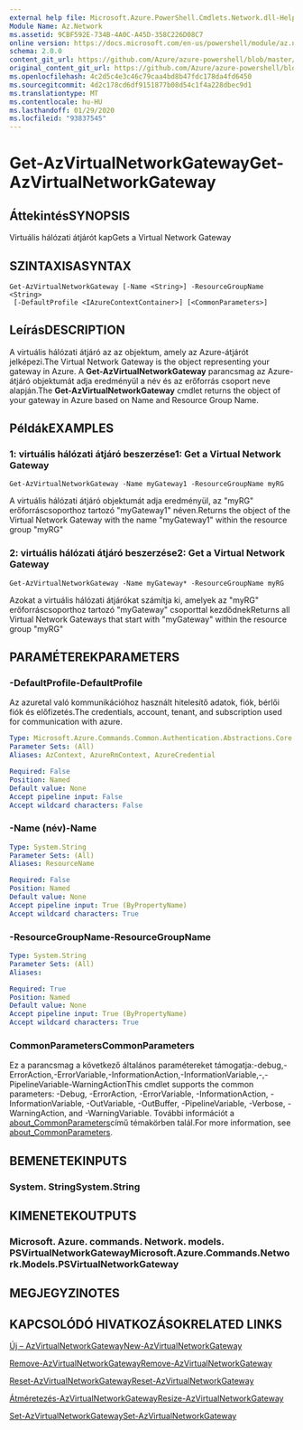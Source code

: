 ```yaml
---
external help file: Microsoft.Azure.PowerShell.Cmdlets.Network.dll-Help.xml
Module Name: Az.Network
ms.assetid: 9CBF592E-734B-4A0C-A45D-358C226D08C7
online version: https://docs.microsoft.com/en-us/powershell/module/az.network/get-azvirtualnetworkgateway
schema: 2.0.0
content_git_url: https://github.com/Azure/azure-powershell/blob/master/src/Network/Network/help/Get-AzVirtualNetworkGateway.md
original_content_git_url: https://github.com/Azure/azure-powershell/blob/master/src/Network/Network/help/Get-AzVirtualNetworkGateway.md
ms.openlocfilehash: 4c2d5c4e3c46c79caa4bd8b47fdc178da4fd6450
ms.sourcegitcommit: 4d2c178cd6df9151877b08d54c1f4a228dbec9d1
ms.translationtype: MT
ms.contentlocale: hu-HU
ms.lasthandoff: 01/29/2020
ms.locfileid: "93837545"
---
```

# <span data-ttu-id="00227-101">Get-AzVirtualNetworkGateway</span><span class="sxs-lookup"><span data-stu-id="00227-101">Get-AzVirtualNetworkGateway</span></span>

## <span data-ttu-id="00227-102">Áttekintés</span><span class="sxs-lookup"><span data-stu-id="00227-102">SYNOPSIS</span></span>
<span data-ttu-id="00227-103">Virtuális hálózati átjárót kap</span><span class="sxs-lookup"><span data-stu-id="00227-103">Gets a Virtual Network Gateway</span></span>

## <span data-ttu-id="00227-104">SZINTAXISA</span><span class="sxs-lookup"><span data-stu-id="00227-104">SYNTAX</span></span>

```
Get-AzVirtualNetworkGateway [-Name <String>] -ResourceGroupName <String>
 [-DefaultProfile <IAzureContextContainer>] [<CommonParameters>]
```

## <span data-ttu-id="00227-105">Leírás</span><span class="sxs-lookup"><span data-stu-id="00227-105">DESCRIPTION</span></span>
<span data-ttu-id="00227-106">A virtuális hálózati átjáró az az objektum, amely az Azure-átjárót jelképezi.</span><span class="sxs-lookup"><span data-stu-id="00227-106">The Virtual Network Gateway is the object representing your gateway in Azure.</span></span>
<span data-ttu-id="00227-107">A **Get-AzVirtualNetworkGateway** parancsmag az Azure-átjáró objektumát adja eredményül a név és az erőforrás csoport neve alapján.</span><span class="sxs-lookup"><span data-stu-id="00227-107">The **Get-AzVirtualNetworkGateway** cmdlet returns the object of your gateway in Azure based on Name and Resource Group Name.</span></span>

## <span data-ttu-id="00227-108">Példák</span><span class="sxs-lookup"><span data-stu-id="00227-108">EXAMPLES</span></span>

### <span data-ttu-id="00227-109">1: virtuális hálózati átjáró beszerzése</span><span class="sxs-lookup"><span data-stu-id="00227-109">1: Get a Virtual Network Gateway</span></span>
```
Get-AzVirtualNetworkGateway -Name myGateway1 -ResourceGroupName myRG
```

<span data-ttu-id="00227-110">A virtuális hálózati átjáró objektumát adja eredményül, az "myRG" erőforráscsoporthoz tartozó "myGateway1" néven.</span><span class="sxs-lookup"><span data-stu-id="00227-110">Returns the object of the Virtual Network Gateway with the name "myGateway1" within the resource group "myRG"</span></span>

### <span data-ttu-id="00227-111">2: virtuális hálózati átjáró beszerzése</span><span class="sxs-lookup"><span data-stu-id="00227-111">2: Get a Virtual Network Gateway</span></span>
```
Get-AzVirtualNetworkGateway -Name myGateway* -ResourceGroupName myRG
```

<span data-ttu-id="00227-112">Azokat a virtuális hálózati átjárókat számítja ki, amelyek az "myRG" erőforráscsoporthoz tartozó "myGateway" csoporttal kezdődnek</span><span class="sxs-lookup"><span data-stu-id="00227-112">Returns all Virtual Network Gateways that start with "myGateway" within the resource group "myRG"</span></span>

## <span data-ttu-id="00227-113">PARAMÉTEREK</span><span class="sxs-lookup"><span data-stu-id="00227-113">PARAMETERS</span></span>

### <span data-ttu-id="00227-114">-DefaultProfile</span><span class="sxs-lookup"><span data-stu-id="00227-114">-DefaultProfile</span></span>
<span data-ttu-id="00227-115">Az azuretal való kommunikációhoz használt hitelesítő adatok, fiók, bérlői fiók és előfizetés.</span><span class="sxs-lookup"><span data-stu-id="00227-115">The credentials, account, tenant, and subscription used for communication with azure.</span></span>

```yaml
Type: Microsoft.Azure.Commands.Common.Authentication.Abstractions.Core.IAzureContextContainer
Parameter Sets: (All)
Aliases: AzContext, AzureRmContext, AzureCredential

Required: False
Position: Named
Default value: None
Accept pipeline input: False
Accept wildcard characters: False
```

### <span data-ttu-id="00227-116">-Name (név)</span><span class="sxs-lookup"><span data-stu-id="00227-116">-Name</span></span>
```yaml
Type: System.String
Parameter Sets: (All)
Aliases: ResourceName

Required: False
Position: Named
Default value: None
Accept pipeline input: True (ByPropertyName)
Accept wildcard characters: True
```

### <span data-ttu-id="00227-117">-ResourceGroupName</span><span class="sxs-lookup"><span data-stu-id="00227-117">-ResourceGroupName</span></span>
```yaml
Type: System.String
Parameter Sets: (All)
Aliases:

Required: True
Position: Named
Default value: None
Accept pipeline input: True (ByPropertyName)
Accept wildcard characters: True
```

### <span data-ttu-id="00227-118">CommonParameters</span><span class="sxs-lookup"><span data-stu-id="00227-118">CommonParameters</span></span>
<span data-ttu-id="00227-119">Ez a parancsmag a következő általános paramétereket támogatja:-debug,-ErrorAction,-ErrorVariable,-InformationAction,-InformationVariable,-,-PipelineVariable-WarningAction</span><span class="sxs-lookup"><span data-stu-id="00227-119">This cmdlet supports the common parameters: -Debug, -ErrorAction, -ErrorVariable, -InformationAction, -InformationVariable, -OutVariable, -OutBuffer, -PipelineVariable, -Verbose, -WarningAction, and -WarningVariable.</span></span> <span data-ttu-id="00227-120">További információt a [about_CommonParameters](https://go.microsoft.com/fwlink/?LinkID=113216)című témakörben talál.</span><span class="sxs-lookup"><span data-stu-id="00227-120">For more information, see [about_CommonParameters](https://go.microsoft.com/fwlink/?LinkID=113216).</span></span>

## <span data-ttu-id="00227-121">BEMENETEK</span><span class="sxs-lookup"><span data-stu-id="00227-121">INPUTS</span></span>

### <span data-ttu-id="00227-122">System. String</span><span class="sxs-lookup"><span data-stu-id="00227-122">System.String</span></span>

## <span data-ttu-id="00227-123">KIMENETEK</span><span class="sxs-lookup"><span data-stu-id="00227-123">OUTPUTS</span></span>

### <span data-ttu-id="00227-124">Microsoft. Azure. commands. Network. models. PSVirtualNetworkGateway</span><span class="sxs-lookup"><span data-stu-id="00227-124">Microsoft.Azure.Commands.Network.Models.PSVirtualNetworkGateway</span></span>

## <span data-ttu-id="00227-125">MEGJEGYZI</span><span class="sxs-lookup"><span data-stu-id="00227-125">NOTES</span></span>

## <span data-ttu-id="00227-126">KAPCSOLÓDÓ HIVATKOZÁSOK</span><span class="sxs-lookup"><span data-stu-id="00227-126">RELATED LINKS</span></span>

[<span data-ttu-id="00227-127">Új – AzVirtualNetworkGateway</span><span class="sxs-lookup"><span data-stu-id="00227-127">New-AzVirtualNetworkGateway</span></span>](./New-AzVirtualNetworkGateway.md)

[<span data-ttu-id="00227-128">Remove-AzVirtualNetworkGateway</span><span class="sxs-lookup"><span data-stu-id="00227-128">Remove-AzVirtualNetworkGateway</span></span>](./Remove-AzVirtualNetworkGateway.md)

[<span data-ttu-id="00227-129">Reset-AzVirtualNetworkGateway</span><span class="sxs-lookup"><span data-stu-id="00227-129">Reset-AzVirtualNetworkGateway</span></span>](./Reset-AzVirtualNetworkGateway.md)

[<span data-ttu-id="00227-130">Átméretezés-AzVirtualNetworkGateway</span><span class="sxs-lookup"><span data-stu-id="00227-130">Resize-AzVirtualNetworkGateway</span></span>](./Resize-AzVirtualNetworkGateway.md)

[<span data-ttu-id="00227-131">Set-AzVirtualNetworkGateway</span><span class="sxs-lookup"><span data-stu-id="00227-131">Set-AzVirtualNetworkGateway</span></span>](./Set-AzVirtualNetworkGateway.md)
